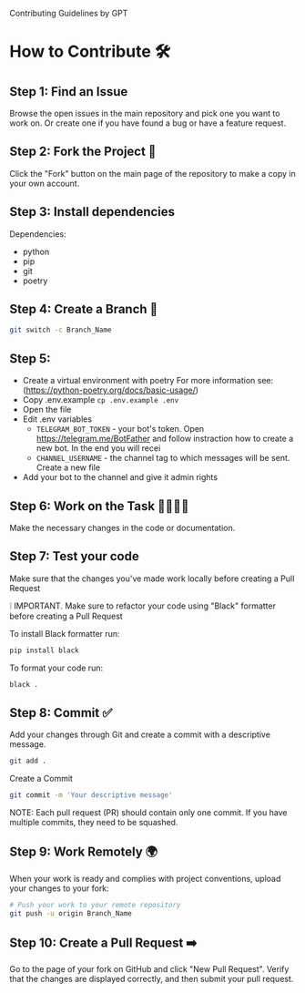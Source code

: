 Contributing Guidelines by GPT

# How to Contribute 🛠️

## Step 1: Find an Issue

Browse the open issues in the main repository and pick one you want to work on.
Or create one if you have found a bug or have a feature request.

## Step 2: Fork the Project 🍴

Click the "Fork" button on the main page of the repository to make a copy in your own account.

## Step 3: Install dependencies

Dependencies:

- python
- pip
- git
- poetry

## Step 4: Create a Branch 🌿

```bash
git switch -c Branch_Name
```

## Step 5:

- Create a virtual environment with poetry
  For more information see: (https://python-poetry.org/docs/basic-usage/)
- Copy .env.example `cp .env.example .env`
- Open the file
- Edit .env variables 
  - `TELEGRAM_BOT_TOKEN` - your bot's token. Open https://telegram.me/BotFather and follow instraction how to create a new bot. In the end you will recei
  - `CHANNEL_USERNAME` - the channel tag to which messages will be sent. Create a new file 
- Add your bot to the channel and give it admin rights

## Step 6: Work on the Task 👨‍💻👩‍💻

Make the necessary changes in the code or documentation.

## Step 7: Test your code

Make sure that the changes you've made work locally before creating a Pull Request

❕ IMPORTANT. Make sure to refactor your code using "Black" formatter before creating a Pull Request

To install Black formatter run:

```bash
pip install black
```

To format your code run:

```bash
black .
```

## Step 8: Commit ✅

Add your changes through Git and create a commit with a descriptive message.

```bash
git add .
```

Create a Commit

```bash
git commit -m 'Your descriptive message'
```

NOTE: Each pull request (PR) should contain only one commit. If you have multiple commits, they need to be squashed.

## Step 9: Work Remotely 🌍

When your work is ready and complies with project conventions, upload your changes to your fork:

```bash
# Push your work to your remote repository
git push -u origin Branch_Name
```

## Step 10: Create a Pull Request ➡️

Go to the page of your fork on GitHub and click "New Pull Request". Verify that the changes are displayed correctly, and then submit your pull request.
